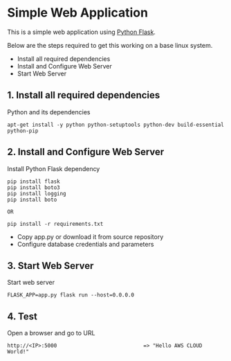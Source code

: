 # Simple Web Application

This is a simple web application using [Python Flask](http://flask.pocoo.org/).
  
  Below are the steps required to get this working on a base linux system.
  
  - Install all required dependencies
  - Install and Configure Web Server
  - Start Web Server
   
## 1. Install all required dependencies
  
  Python and its dependencies

    apt-get install -y python python-setuptools python-dev build-essential python-pip 

   
## 2. Install and Configure Web Server

Install Python Flask dependency

    pip install flask
    pip install boto3
    pip install logging
    pip install boto

    OR

    pip install -r requirements.txt

- Copy app.py or download it from source repository
- Configure database credentials and parameters 

## 3. Start Web Server

Start web server

    FLASK_APP=app.py flask run --host=0.0.0.0
    
## 4. Test

Open a browser and go to URL

    http://<IP>:5000                            => "Hello AWS CLOUD World!"
